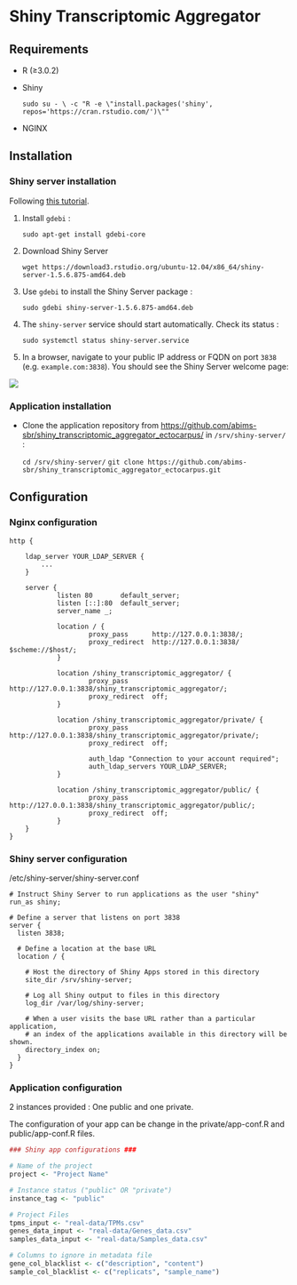 # Shiny Transcriptomic Aggregator

## Requirements

- R (≥3.0.2)

- Shiny

	`sudo su - \
	-c "R -e \"install.packages('shiny', repos='https://cran.rstudio.com/')\""`

- NGINX <!--(≥1.12.2)-->



## Installation

### Shiny server installation

Following [this tutorial](https://www.linode.com/docs/development/r/how-to-deploy-rshiny-server-on-ubuntu-and-debian/).

1. Install `gdebi` :

	`sudo apt-get install gdebi-core`

2. Download Shiny Server

	`wget https://download3.rstudio.org/ubuntu-12.04/x86_64/shiny-server-1.5.6.875-amd64.deb`

3. Use `gdebi` to install the Shiny Server package :

	`sudo gdebi shiny-server-1.5.6.875-amd64.deb`

4. The `shiny-server` service should start automatically. Check its status :

	`sudo systemctl status shiny-server.service`

5. In a browser, navigate to your public IP address or FQDN on port `3838` (e.g. `example.com:3838`). You should see the Shiny Server welcome page:

![](https://www.linode.com/docs/development/r/how-to-deploy-rshiny-server-on-ubuntu-and-debian/shiny-welcome.png)


### Application installation

- Clone the application repository from https://github.com/abims-sbr/shiny_transcriptomic_aggregator_ectocarpus/ in `/srv/shiny-server/` :

	`cd /srv/shiny-server/`
	`git clone https://github.com/abims-sbr/shiny_transcriptomic_aggregator_ectocarpus.git`



## Configuration

### Nginx configuration

```
http {

	ldap_server YOUR_LDAP_SERVER {
        ...
    }

	server {
	        listen 80       default_server;
	        listen [::]:80  default_server;
	        server_name _;
	    
	        location / {
	                proxy_pass      http://127.0.0.1:3838/;
	                proxy_redirect  http://127.0.0.1:3838/ $scheme://$host/;
	        }

	        location /shiny_transcriptomic_aggregator/ {
	                proxy_pass      http://127.0.0.1:3838/shiny_transcriptomic_aggregator/;
	                proxy_redirect  off;
	        }

	        location /shiny_transcriptomic_aggregator/private/ {
	                proxy_pass      http://127.0.0.1:3838/shiny_transcriptomic_aggregator/private/;
	                proxy_redirect  off;
	                
	                auth_ldap "Connection to your account required";
	                auth_ldap_servers YOUR_LDAP_SERVER;
	    	}

	        location /shiny_transcriptomic_aggregator/public/ {
	                proxy_pass      http://127.0.0.1:3838/shiny_transcriptomic_aggregator/public/;
	                proxy_redirect  off;
	        }
	}
}
```

### Shiny server configuration

/etc/shiny-server/shiny-server.conf

```
# Instruct Shiny Server to run applications as the user "shiny"
run_as shiny;

# Define a server that listens on port 3838
server {
  listen 3838;

  # Define a location at the base URL
  location / {

    # Host the directory of Shiny Apps stored in this directory
    site_dir /srv/shiny-server;

    # Log all Shiny output to files in this directory
    log_dir /var/log/shiny-server;

    # When a user visits the base URL rather than a particular application,
    # an index of the applications available in this directory will be shown.
    directory_index on;
  }
}
```

### Application configuration

2 instances provided : One public and one private.

The configuration of your app can be change in the private/app-conf.R and public/app-conf.R files.

```R
### Shiny app configurations ###

# Name of the project
project <- "Project Name"

# Instance status ("public" OR "private")
instance_tag <- "public"

# Project Files
tpms_input <- "real-data/TPMs.csv"
genes_data_input <- "real-data/Genes_data.csv"
samples_data_input <- "real-data/Samples_data.csv"

# Columns to ignore in metadata file
gene_col_blacklist <- c("description", "content")
sample_col_blacklist <- c("replicats", "sample_name")
```